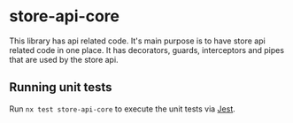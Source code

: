 # store-api-core

This library has api related code. It's main purpose is
to have store api related code in one place. It has
decorators, guards, interceptors and pipes that are used by
the store api.

## Running unit tests

Run `nx test store-api-core` to execute the unit tests via [Jest](https://jestjs.io).
